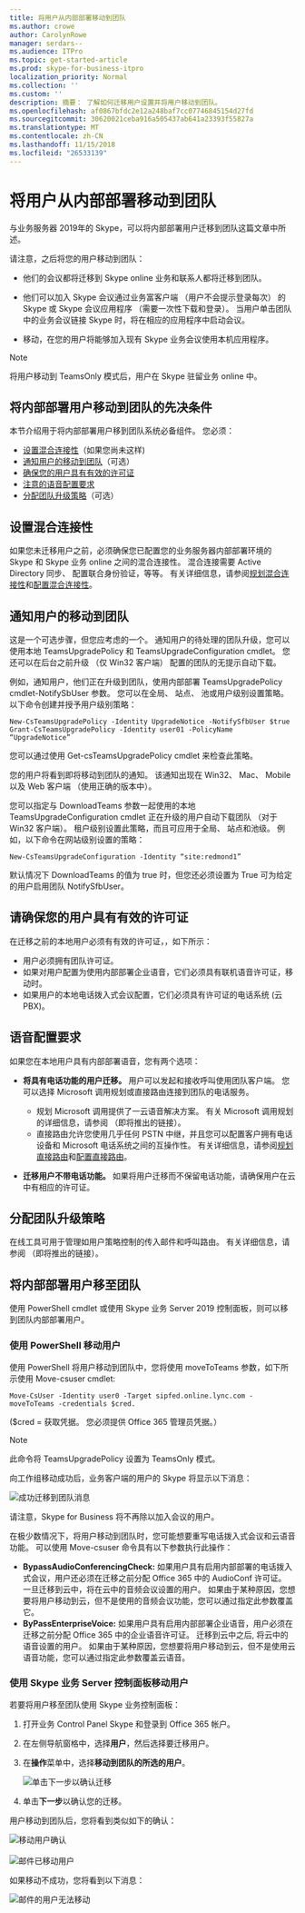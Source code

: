 ```yaml
---
title: 将用户从内部部署移动到团队
ms.author: crowe
author: CarolynRowe
manager: serdars--
ms.audience: ITPro
ms.topic: get-started-article
ms.prod: skype-for-business-itpro
localization_priority: Normal
ms.collection: ''
ms.custom: ''
description: 摘要： 了解如何迁移用户设置并将用户移动到团队。
ms.openlocfilehash: af0867bfdc2e12a248baf7cc07746845154d27fd
ms.sourcegitcommit: 30620021ceba916a505437ab641a23393f55827a
ms.translationtype: MT
ms.contentlocale: zh-CN
ms.lasthandoff: 11/15/2018
ms.locfileid: "26533139"
---
```

# <a name="move-users-from-on-premises-to-teams"></a>将用户从内部部署移动到团队

与业务服务器 2019年的 Skype，可以将内部部署用户迁移到团队这篇文章中所述。

请注意，之后将您的用户移动到团队： 
 
- 他们的会议都将迁移到 Skype online 业务和联系人都将迁移到团队。 
- 他们可以加入 Skype 会议通过业务富客户端 （用户不会提示登录每次） 的 Skype 或 Skype 会议应用程序 （需要一次性下载和登录）。 当用户单击团队中的业务会议链接 Skype 时，将在相应的应用程序中启动会议。

- 移动，在您的用户将能够加入现有 Skype 业务会议使用本机应用程序。

> [!NOTE]
> 将用户移动到 TeamsOnly 模式后，用户在 Skype 驻留业务 online 中。

## <a name="prerequisites-for-moving-on-premises-users-to-teams"></a>将内部部署用户移动到团队的先决条件 

本节介绍用于将内部部署用户移到团队系统必备组件。 您必须：
- [设置混合连接性](#set-up-hybrid-connectivity)（如果您尚未这样)
- [通知用户的移动到团队](#notify-your-users-of-the-move-to-teams)（可选）
- [确保您的用户具有有效的许可证](#make-sure-your-users-have-a-valid-license)
- [注意的语音配置要求](#voice-configuration-requirements)
- [分配团队升级策略](#assign-a-teams-upgrade-policy)（可选）

## <a name="set-up-hybrid-connectivity"></a>设置混合连接性
如果您未迁移用户之前，必须确保您已配置您的业务服务器内部部署环境的 Skype 和 Skype 业务 online 之间的混合连接性。 混合连接需要 Active Directory 同步、 配置联合身份验证，等等。 有关详细信息，请参阅[规划混合连接性](plan-hybrid-connectivity.md)和[配置混合连接性](configure-hybrid-connectivity.md)。

## <a name="notify-your-users-of-the-move-to-teams"></a>通知用户的移动到团队 
这是一个可选步骤，但您应考虑的一个。 通知用户的待处理的团队升级，您可以使用本地 TeamsUpgradePolicy 和 TeamsUpgradeConfiguration cmdlet。 您还可以在后台之前升级 （仅 Win32 客户端） 配置的团队的无提示自动下载。 

例如，通知用户，他们正在升级到团队，使用内部部署 TeamsUpgradePolicy cmdlet-NotifySbUser 参数。 您可以在全局、 站点、 池或用户级别设置策略。 以下命令创建并授予用户级别策略：
 
```
New-CsTeamsUpgradePolicy -Identity UpgradeNotice -NotifySfbUser $true 
Grant-CsTeamsUpgradePolicy -Identity user01 -PolicyName “UpgradeNotice”
```

您可以通过使用 Get-csTeamsUpgradePolicy cmdlet 来检查此策略。

您的用户将看到即将移动到团队的通知。 该通知出现在 Win32、 Mac、 Mobile 以及 Web 客户端 （使用正确的版本中）。

您可以指定与 DownloadTeams 参数一起使用的本地 TeamsUpgradeConfiguration cmdlet 正在升级的用户自动下载团队 （对于 Win32 客户端）。 租户级别设置此策略，而且可应用于全局、 站点和池级。 例如，以下命令在网站级别设置的策略：

```
New-CsTeamsUpgradeConfiguration -Identity “site:redmond1” 
```

默认情况下 DownloadTeams 的值为 true 时，但您还必须设置为 True 可为给定的用户启用团队 NotifySfbUser。 

## <a name="make-sure-your-users-have-a-valid-license"></a>请确保您的用户具有有效的许可证  
在迁移之前的本地用户必须有有效的许可证，，如下所示：

-   用户必须拥有团队许可证。
-   如果对用户配置为使用内部部署企业语音，它们必须具有联机语音许可证，移动时。 
-   如果用户的本地电话拨入式会议配置，它们必须具有许可证的电话系统 (云 PBX)。

## <a name="voice-configuration-requirements"></a>语音配置要求

如果您在本地用户具有内部部署语音，您有两个选项：

-  **将具有电话功能的用户迁移。** 用户可以发起和接收呼叫使用团队客户端。  您可以选择 Microsoft 调用规划或直接路由连接到团队的电话服务。  

    -  规划 Microsoft 调用提供了一云语音解决方案。 有关 Microsoft 调用规划的详细信息，请参阅 （即将推出的链接）。 
    -  直接路由允许您使用几乎任何 PSTN 中继，并且您可以配置客户拥有电话设备和 Microsoft 电话系统之间的互操作性。  有关详细信息，请参阅[规划直接路由](https://docs.microsoft.com/MicrosoftTeams/direct-routing-plan)和[配置直接路由](https://docs.microsoft.com/MicrosoftTeams/direct-routing-configure)。

-  **迁移用户不带电话功能。** 如果将用户迁移而不保留电话功能，请确保用户在云中有相应的许可证。 

## <a name="assign-a-teams-upgrade-policy"></a>分配团队升级策略  
在线工具可用于管理如用户策略控制的传入邮件和呼叫路由。 有关详细信息，请参阅 （即将推出的链接）。

## <a name="move-on-premises-users-to-teams"></a>将内部部署用户移至团队

使用 PowerShell cmdlet 或使用 Skype 业务 Server 2019 控制面板，则可以移到团队内部部署用户。

### <a name="move-users-by-using-powershell"></a>使用 PowerShell 移动用户
使用 PowerShell 将用户移动到团队中，您将使用 moveToTeams 参数，如下所示使用 Move-csuser cmdlet:

```
Move-CsUser -Identity user0 -Target sipfed.online.lync.com -moveToTeams -credentials $cred. 
```

($cred = 获取凭据。 您必须提供 Office 365 管理员凭据。）

> [!NOTE]
> 此命令将 TeamsUpgradePolicy 设置为 TeamsOnly 模式。 
 
向工作组移动成功后，业务客户端的用户的 Skype 将显示以下消息： 

![成功迁移到团队消息](../media/teams-upgrade-complete-message.png)

请注意，Skype for Business 将不再除以加入会议的用户。 

在极少数情况下，将用户移动到团队时，您可能想要重写电话拨入式会议和云语音功能。 可以使用 Move-csuser 命令具有以下参数执行此操作：
- **BypassAudioConferencingCheck:** 如果用户具有启用内部部署的电话拨入式会议，用户还必须在迁移之前分配 Office 365 中的 AudioConf 许可证。 一旦迁移到云中，将在云中的音频会议设置的用户。 如果由于某种原因，您想要将用户移动到云，但不是使用的音频会议功能，您可以通过指定此参数覆盖它。
- **ByPassEnterpriseVoice:** 如果用户具有启用内部部署企业语音，用户必须在迁移之前分配 Office 365 中的企业语音许可证。 迁移到云中之后, 将云中的语音设置的用户。 如果由于某种原因，您想要将用户移动到云，但不是使用云语音功能，您可以通过指定此参数覆盖云语音。
 
### <a name="move-users-by-using-the-skype-for-business-server-control-panel"></a>使用 Skype 业务 Server 控制面板移动用户 

若要将用户移至团队使用 Skype 业务控制面板：

1. 打开业务 Control Panel Skype 和登录到 Office 365 帐户。

2. 在左侧导航窗格中，选择**用户**，然后选择要迁移用户。 
     
3. 在**操作**菜单中，选择**移动到团队的所选的用户**。 

    ![单击下一步以确认迁移](../media/migration-confirmation.png)
    
4. 单击**下一步**以确认您的迁移。 

用户移动到团队后，您将看到类似如下的确认：

![移动用户确认](../media/move-user-confirmation.png)
<br/><br/>
![邮件已移动用户](../media/users-moved-successfully.png)

如果移动不成功，您将看到以下消息：

![邮件的用户无法移动](../media/users-not-moved.png)
